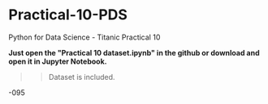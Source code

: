 # Practical-10-PDS

Python for Data Science - Titanic Practical 10


**Just open the "Practical 10 dataset.ipynb" in the github or download and open it in Jupyter Notebook.**


>> Dataset is included.


-095
